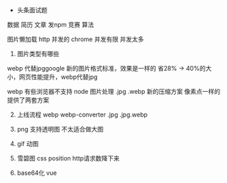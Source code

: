 - 头条面试题

数据 简历 文章  发npm 竞赛  算法

图片懒加载
http  并发的  chrome 并发有限
并发太多

1. 图片类型有哪些


webp 代替jpggoogle 新的图片格式标准，效果是一样的 省28% -> 40%的大小，网页性能提升，webp代替jpg

  webp 有些浏览器不支持
  node 图片处理 .jpg .webp  新的压缩方案
  像素点一样的 提供了两套方案

2. 上线流程 webp  webp-converter
  .jpg    .jpg.webp

3. png  支持透明图   不太适合做大图

4. gif  动图  

5. 雪碧图 css position http请求数降下来

6. base64化 vue
